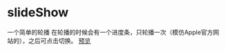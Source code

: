 # slideShow
一个简单的轮播
在轮播的时候会有一个进度条，只轮播一次（模仿Apple官方网站的），之后可点击切换。
[预览](https://leirt97.github.io/slideShow/play.html)
